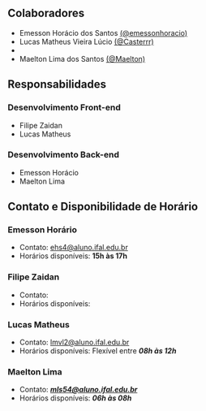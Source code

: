 ## Colaboradores

- Emesson Horácio dos Santos [(@emessonhoracio)](https://github.com/emessonhoracio)
- Lucas Matheus Vieira Lúcio [(@Casterrr)](https://github.com/Casterrr)
- 
- Maelton Lima dos Santos [(@Maelton)](https://github.com/Maelton)

## Responsabilidades

### Desenvolvimento Front-end

- Filipe Zaidan
- Lucas Matheus

### Desenvolvimento Back-end

- Emesson Horácio
- Maelton Lima

## Contato e Disponibilidade de Horário

### Emesson Horário

- Contato: ehs4@aluno.ifal.edu.br
- Horários disponíveis: **15h às 17h**

### Filipe Zaidan

- Contato: 
- Horários disponíveis: 

### Lucas Matheus

- Contato: lmvl2@aluno.ifal.edu.br
- Horários disponíveis: Flexível entre ***08h às 12h***

### Maelton Lima

- Contato: ***mls54@aluno.ifal.edu.br***
- Horários disponíveis: ***06h às 08h***
